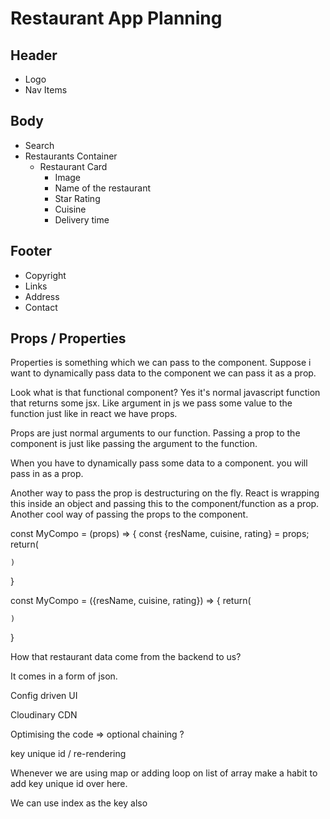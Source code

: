 # Restaurant App Planning

## Header

- Logo
- Nav Items

## Body

- Search
- Restaurants Container
  - Restaurant Card
    - Image
    - Name of the restaurant
    - Star Rating
    - Cuisine
    - Delivery time

## Footer

- Copyright
- Links
- Address
- Contact

## Props / Properties

Properties is something which we can pass to the component. Suppose i want to dynamically pass data to the component we can pass it as a prop.

Look what is that functional component? Yes it's normal javascript function that returns some jsx.
Like argument in js we pass some value to the function just like in react we have props.

Props are just normal arguments to our function.
Passing a prop to the component is just like passing the argument to the function.

When you have to dynamically pass some data to a component. you will pass in as a prop.

Another way to pass the prop is destructuring on the fly.  React is wrapping this inside an object and passing this to the component/function as a prop.
Another cool way of passing the props to the component.

const MyCompo = (props) => {
    const {resName, cuisine, rating} = props;
    return(

    )
}

const MyCompo = ({resName, cuisine, rating}) => {
    return(

    )
}

How that restaurant data come from the backend to us?

It comes in a form of json.

Config driven UI

Cloudinary CDN

Optimising the code =>
optional chaining ?

key unique id / re-rendering

Whenever we are using map or adding loop on list  of array make a habit to add key unique id over here.

We can use index as the key also
